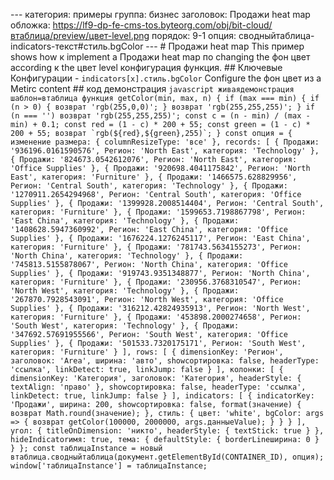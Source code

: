 --- категория: примеры группа: бизнес заголовок: Продажи heat map обложка: https://lf9-dp-fe-cms-tos.byteorg.com/obj/bit-cloud/втаблица/preview/цвет-level.png порядок: 9-1 опция: сводныйтаблица-indicators-текст#стиль.bgColor --- # Продажи heat map This пример shows how к implement a Продажи heat map по changing the фон цвет according к the цвет level конфигурация функция. ## Ключевые Конфигурации - `indicators[x].стиль.bgColor` Configure the фон цвет из a Metirc content ## код демонстрация ```javascript живаядемонстрация шаблон=втаблица функция getColor(min, max, n) { if (max === min) { if (n > 0) { возврат 'rgb(255,0,0)'; } возврат 'rgb(255,255,255)'; } if (n === '') возврат 'rgb(255,255,255)'; const c = (n - min) / (max - min) + 0.1; const red = (1 - c) * 200 + 55; const green = (1 - c) * 200 + 55; возврат `rgb(${red},${green},255)`; } const опция = { изменение размера: { columnResizeType: 'все' }, records: [ { Продажи: '936196.0161590576', Регион: 'North East', категория: 'Technology' }, { Продажи: '824673.0542612076', Регион: 'North East', категория: 'Office Supplies' }, { Продажи: '920698.4041175842', Регион: 'North East', категория: 'Furniture' }, { Продажи: '1466575.628829956', Регион: 'Central South', категория: 'Technology' }, { Продажи: '1270911.2654294968', Регион: 'Central South', категория: 'Office Supplies' }, { Продажи: '1399928.2008514404', Регион: 'Central South', категория: 'Furniture' }, { Продажи: '1599653.7198867798', Регион: 'East China', категория: 'Technology' }, { Продажи: '1408628.5947360992', Регион: 'East China', категория: 'Office Supplies' }, { Продажи: '1676224.1276245117', Регион: 'East China', категория: 'Furniture' }, { Продажи: '781743.5634155273', Регион: 'North China', категория: 'Technology' }, { Продажи: '745813.5155878067', Регион: 'North China', категория: 'Office Supplies' }, { Продажи: '919743.9351348877', Регион: 'North China', категория: 'Furniture' }, { Продажи: '230956.3768310547', Регион: 'North West', категория: 'Technology' }, { Продажи: '267870.7928543091', Регион: 'North West', категория: 'Office Supplies' }, { Продажи: '316212.42824935913', Регион: 'North West', категория: 'Furniture' }, { Продажи: '453898.2000274658', Регион: 'South West', категория: 'Technology' }, { Продажи: '347692.57691955566', Регион: 'South West', категория: 'Office Supplies' }, { Продажи: '501533.7320175171', Регион: 'South West', категория: 'Furniture' } ], rows: [ { dimensionKey: 'Регион', заголовок: 'Area', ширина: 'авто', showсортировка: false, headerType: 'ссылка', linkDetect: true, linkJump: false } ], колонки: [ { dimensionKey: 'Категория', заголовок: 'Категория', headerStyle: { textAlign: 'право' }, showсортировка: false, headerType: 'ссылка', linkDetect: true, linkJump: false } ], indicators: [ { indicatorKey: 'Продажи', ширина: 200, showсортировка: false, format(значение) { возврат Math.round(значение); }, стиль: { цвет: 'white', bgColor: args => { возврат getColor(100000, 2000000, args.данныеValue); } } } ], угол: { titleOnDimension: 'никто', headerStyle: { textStick: true } }, hideIndicatorимя: true, тема: { defaultStyle: { borderLineширина: 0 } } }; const таблицаInstance = новый втаблица.сводныйтаблица(документ.getElementById(CONTAINER_ID), опция); window['таблицаInstance'] = таблицаInstance; ``` 
